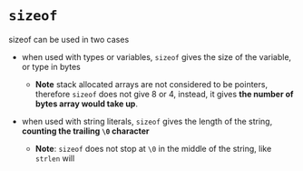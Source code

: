 # `sizeof`

sizeof can be used in two cases
- when used with types or variables, `sizeof` gives the size of the variable,
or type in bytes
    - **Note** stack allocated arrays are not considered to be pointers,
    therefore `sizeof` does not give 8 or 4, instead, it gives **the number
    of bytes array would take up**.

- when used with string literals, `sizeof` gives the length of the string,
**counting the trailing `\0` character**
    - **Note**: `sizeof` does not stop at `\0` in the middle of the string,
    like `strlen` will